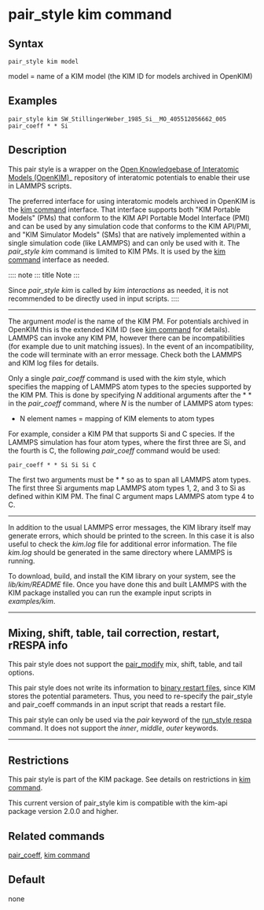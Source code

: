 # pair_style kim command

## Syntax

``` LAMMPS
pair_style kim model
```

model = name of a KIM model (the KIM ID for models archived in OpenKIM)

## Examples

``` LAMMPS
pair_style kim SW_StillingerWeber_1985_Si__MO_405512056662_005
pair_coeff * * Si
```

## Description

This pair style is a wrapper on the [Open Knowledgebase of Interatomic
Models (OpenKIM)](https://openkim.org)\_ repository of interatomic
potentials to enable their use in LAMMPS scripts.

The preferred interface for using interatomic models archived in OpenKIM
is the [kim command](kim_commands) interface. That interface supports
both \"KIM Portable Models\" (PMs) that conform to the KIM API Portable
Model Interface (PMI) and can be used by any simulation code that
conforms to the KIM API/PMI, and \"KIM Simulator Models\" (SMs) that are
natively implemented within a single simulation code (like LAMMPS) and
can only be used with it. The *pair_style kim* command is limited to KIM
PMs. It is used by the [kim command](kim_commands) interface as needed.

:::: note
::: title
Note
:::

Since *pair_style kim* is called by *kim interactions* as needed, it is
not recommended to be directly used in input scripts.
::::

------------------------------------------------------------------------

The argument *model* is the name of the KIM PM. For potentials archived
in OpenKIM this is the extended KIM ID (see [kim command](kim_commands)
for details). LAMMPS can invoke any KIM PM, however there can be
incompatibilities (for example due to unit matching issues). In the
event of an incompatibility, the code will terminate with an error
message. Check both the LAMMPS and KIM log files for details.

Only a single *pair_coeff* command is used with the *kim* style, which
specifies the mapping of LAMMPS atom types to the species supported by
the KIM PM. This is done by specifying *N* additional arguments after
the \* \* in the *pair_coeff* command, where *N* is the number of LAMMPS
atom types:

-   N element names = mapping of KIM elements to atom types

For example, consider a KIM PM that supports Si and C species. If the
LAMMPS simulation has four atom types, where the first three are Si, and
the fourth is C, the following *pair_coeff* command would be used:

``` LAMMPS
pair_coeff * * Si Si Si C
```

The first two arguments must be \* \* so as to span all LAMMPS atom
types. The first three Si arguments map LAMMPS atom types 1, 2, and 3 to
Si as defined within KIM PM. The final C argument maps LAMMPS atom type
4 to C.

------------------------------------------------------------------------

In addition to the usual LAMMPS error messages, the KIM library itself
may generate errors, which should be printed to the screen. In this case
it is also useful to check the *kim.log* file for additional error
information. The file *kim.log* should be generated in the same
directory where LAMMPS is running.

To download, build, and install the KIM library on your system, see the
*lib/kim/README* file. Once you have done this and built LAMMPS with the
KIM package installed you can run the example input scripts in
*examples/kim*.

------------------------------------------------------------------------

## Mixing, shift, table, tail correction, restart, rRESPA info

This pair style does not support the [pair_modify](pair_modify) mix,
shift, table, and tail options.

This pair style does not write its information to [binary restart
files](restart), since KIM stores the potential parameters. Thus, you
need to re-specify the pair_style and pair_coeff commands in an input
script that reads a restart file.

This pair style can only be used via the *pair* keyword of the
[run_style respa](run_style) command. It does not support the *inner*,
*middle*, *outer* keywords.

------------------------------------------------------------------------

## Restrictions

This pair style is part of the KIM package. See details on restrictions
in [kim command](kim_commands).

This current version of pair_style kim is compatible with the kim-api
package version 2.0.0 and higher.

## Related commands

[pair_coeff](pair_coeff), [kim command](kim_commands)

## Default

none
